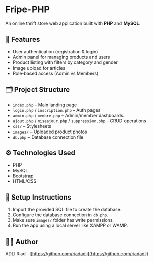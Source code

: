 # Fripe-PHP

An online thrift store web application built with **PHP** and **MySQL**.

## 🛒 Features

- User authentication (registration & login)
- Admin panel for managing products and users
- Product listing with filters by category and gender
- Image upload for articles
- Role-based access (Admin vs Members)

## 🗂️ Project Structure

- `index.php` – Main landing page
- `login.php` / `inscription.php` – Auth pages
- `admin.php` / `membre.php` – Admin/member dashboards
- `ajout.php` / `miseajour.php` / `suppression.php` – CRUD operations
- `css/` – Stylesheets
- `images/` – Uploaded product photos
- `db.php` – Database connection file

## ⚙️ Technologies Used

- PHP
- MySQL
- Bootstrap
- HTML/CSS

## 🧪 Setup Instructions

1. Import the provided SQL file to create the database.
2. Configure the database connection in `db.php`.
3. Make sure `images/` folder has write permissions.
4. Run the app using a local server like XAMPP or WAMP.

## 🧑‍💻 Author

ADLI Riad – [https://github.com/riadadli](https://github.com/riadadli)
